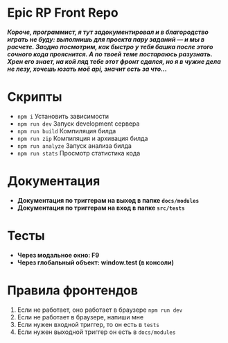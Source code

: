 # Epic RP Front Repo

**_Короче, программист, я тут задокументировал и в благородство играть не буду:
выполнишь для проекта пару заданий — и мы в расчете. Заодно посмотрим, как
быстро у тебя башка после этого сочного кода прояснится. А по твоей теме
постараюсь разузнать. Хрен его знает, на кой ляд тебе этот фронт сдался, но я в
чужие дела не лезу, хочешь юзать моё api, значит есть за что..._**

# Скрипты

- `npm i` Установить зависимости
- `npm run dev` Запуск development сервера
- `npm run build` Компиляция билда
- `npm run zip` Компиляция и архивация билда
- `npm run analyze` Запуск анализа билда
- `npm run stats` Просмотр статистика кода

# Документация

- **Документация по триггерам на выход в  папке `docs/modules`**
- **Документация по триггерам на вход в папке `src/tests`**

# Тесты

* **Через модальное окно: F9**
* **Через глобальный объект: window.test (в консоли)**

# Правила фронтендов

1. Если не работает, оно работает в браузере `npm run dev`
2. Если не работает в браузере, напиши мне
3. Если нужен входной триггер, то он есть в `tests`
4. Если нужен выходной триггер он есть в `docs/modules`
